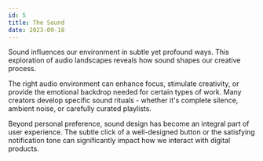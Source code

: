 ```yaml
---
id: 5
title: The Sound
date: 2023-09-18
---
```


Sound influences our environment in subtle yet profound ways. This exploration of audio landscapes reveals how sound shapes our creative process.

The right audio environment can enhance focus, stimulate creativity, or provide the emotional backdrop needed for certain types of work. Many creators develop specific sound rituals - whether it's complete silence, ambient noise, or carefully curated playlists.

Beyond personal preference, sound design has become an integral part of user experience. The subtle click of a well-designed button or the satisfying notification tone can significantly impact how we interact with digital products.